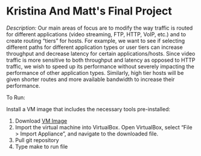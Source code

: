 # Kristina And Matt's Final Project
_Description:_ Our main areas of focus are to modify the way traffic is routed for different applications (video streaming, FTP, HTTP, VoIP, etc.) and to create routing “tiers” for hosts. For example, we want to see if selecting different paths for different application types or user tiers can increase throughput and decrease latency for certain applications/hosts. Since video traffic is more sensitive to both throughput and latency as opposed to HTTP traffic, we wish to speed up its performance without severely impacting the performance of other application types. Similarly, high tier hosts will be given shorter routes and more available bandwidth to increase their performance.


To Run:

Install a VM image that includes the necessary tools pre-installed:
1. Download [VM Image](https://drive.google.com/uc?id=1lYF4NgFkYoRqtskdGTMxy3sXUV0jkMxo&export=download)
2. Import the virtual machine into VirtualBox. Open VirtualBox, select “File > Import Appliance”, and navigate to the downloaded file.
3. Pull git repository
4. Type make to run file
